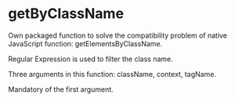 # getByClassName

Own packaged function to solve the compatibility problem of native JavaScript function: getElementsByClassName.

Regular Expression is used to filter the class name.

Three arguments in this function: className, context, tagName.

Mandatory of the first argument.

